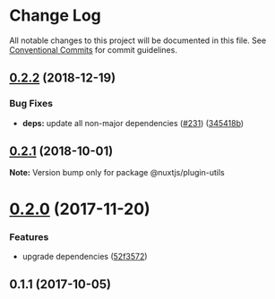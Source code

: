 # Change Log

All notable changes to this project will be documented in this file.
See [Conventional Commits](https://conventionalcommits.org) for commit guidelines.

<a name="0.2.2"></a>
## [0.2.2](https://github.com/nuxt/modules/compare/@nuxtjs/plugin-utils@0.2.1...@nuxtjs/plugin-utils@0.2.2) (2018-12-19)


### Bug Fixes

* **deps:** update all non-major dependencies ([#231](https://github.com/nuxt/modules/issues/231)) ([345418b](https://github.com/nuxt/modules/commit/345418b))





<a name="0.2.1"></a>
## [0.2.1](https://github.com/nuxt/modules/compare/@nuxtjs/plugin-utils@0.2.0...@nuxtjs/plugin-utils@0.2.1) (2018-10-01)

**Note:** Version bump only for package @nuxtjs/plugin-utils





<a name="0.2.0"></a>
# [0.2.0](https://github.com/nuxt/modules/compare/@nuxtjs/plugin-utils@0.1.1...@nuxtjs/plugin-utils@0.2.0) (2017-11-20)


### Features

* upgrade dependencies ([52f3572](https://github.com/nuxt/modules/commit/52f3572))




<a name="0.1.1"></a>
## 0.1.1 (2017-10-05)
